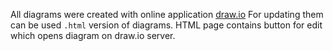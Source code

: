All diagrams were created with online application [draw.io](https://www.draw.io) For updating them can be used `.html` version of diagrams. HTML page contains button for edit which opens diagram on draw.io server.
